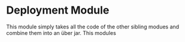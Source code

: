 # Deployment Module

This module simply takes all the code of the other sibling modues and combine them into an über jar. This modules
